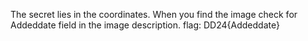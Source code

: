 The secret lies in the coordinates.
When you find the image check for Addeddate field in the image description.
flag: DD24{Addeddate}
